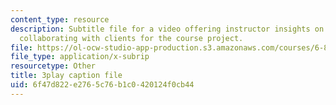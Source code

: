 ```yaml
---
content_type: resource
description: Subtitle file for a video offering instructor insights on choosing and
  collaborating with clients for the course project.
file: https://ol-ocw-studio-app-production.s3.amazonaws.com/courses/6-811-principles-and-practice-of-assistive-technology-fall-2014/6f47d822e2765c76b1c0420124f0cb44_Wup3xqOvvpA.vtt
file_type: application/x-subrip
resourcetype: Other
title: 3play caption file
uid: 6f47d822-e276-5c76-b1c0-420124f0cb44
---
```

